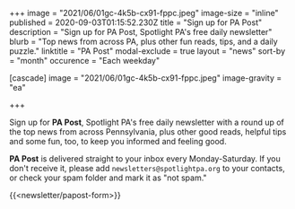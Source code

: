 +++
image = "2021/06/01gc-4k5b-cx91-fppc.jpeg"
image-size = "inline"
published = 2020-09-03T01:15:52.230Z
title = "Sign up for PA Post"
description = "Sign up for PA Post, Spotlight PA's free daily newsletter"
blurb = "Top news from across PA, plus other fun reads, tips, and a daily puzzle."
linktitle = "PA Post"
modal-exclude = true
layout = "news"
sort-by = "month"
occurence = "Each weekday"

[cascade]
image = "2021/06/01gc-4k5b-cx91-fppc.jpeg"
image-gravity = "ea"

+++

Sign up for **PA Post**, Spotlight PA's free daily newsletter with a round up of the top news from across Pennsylvania, plus other good reads, helpful tips and some fun, too, to keep you informed and feeling good.

**PA Post** is delivered straight to your inbox every Monday-Saturday. If you don't receive it, please add `newsletters@spotlightpa.org` to your contacts, or check your spam folder and mark it as "not spam."

{{<newsletter/papost-form>}}

